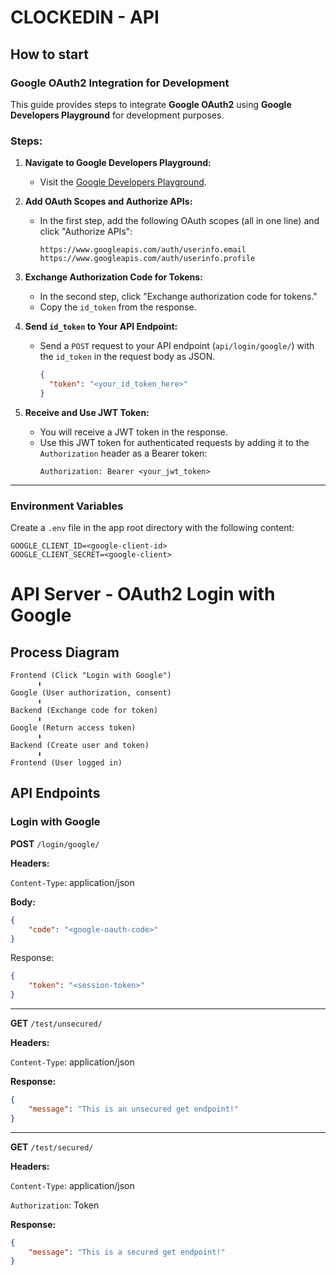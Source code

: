 # CLOCKEDIN - API

## How to start

### Google OAuth2 Integration for Development

This guide provides steps to integrate **Google OAuth2** using **Google Developers Playground** for development purposes.

### Steps:

1. **Navigate to Google Developers Playground:**
   - Visit the [Google Developers Playground](https://developers.google.com/oauthplayground/).

2. **Add OAuth Scopes and Authorize APIs:**
   - In the first step, add the following OAuth scopes (all in one line) and click "Authorize APIs":
     ```
     https://www.googleapis.com/auth/userinfo.email https://www.googleapis.com/auth/userinfo.profile
     ```

3. **Exchange Authorization Code for Tokens:**
   - In the second step, click "Exchange authorization code for tokens."
   - Copy the `id_token` from the response.

4. **Send `id_token` to Your API Endpoint:**
   - Send a `POST` request to your API endpoint (`api/login/google/`) with the `id_token` in the request body as JSON.
     ```json
     {
       "token": "<your_id_token_here>"
     }
     ```

5. **Receive and Use JWT Token:**
   - You will receive a JWT token in the response.
   - Use this JWT token for authenticated requests by adding it to the `Authorization` header as a Bearer token:
     ```
     Authorization: Bearer <your_jwt_token>
     ```

---

### Environment Variables
Create a `.env` file in the app root directory with the following content:
```plaintext
GOOGLE_CLIENT_ID=<google-client-id>
GOOGLE_CLIENT_SECRET=<google-client>
```



# API Server - OAuth2 Login with Google

## Process Diagram

```plaintext
Frontend (Click "Login with Google")
      ⬇️
Google (User authorization, consent)
      ⬇️
Backend (Exchange code for token)
      ⬇️
Google (Return access token)
      ⬇️
Backend (Create user and token)
      ⬇️
Frontend (User logged in)
```

## API Endpoints

### Login with Google

**POST** `/login/google/`

**Headers:**

`Content-Type`: application/json

**Body:**
```json
{
    "code": "<google-oauth-code>"
}
```

Response:
```json
{
    "token": "<session-token>"
}
```

---
**GET** `/test/unsecured/`

**Headers:**

`Content-Type`: application/json

**Response:**
```json
{
    "message": "This is an unsecured get endpoint!"
}
```

---
**GET** `/test/secured/`

**Headers:**

`Content-Type`: application/json

`Authorization`: Token <session-token>

**Response:**
```json
{
    "message": "This is a secured get endpoint!"
}
```
